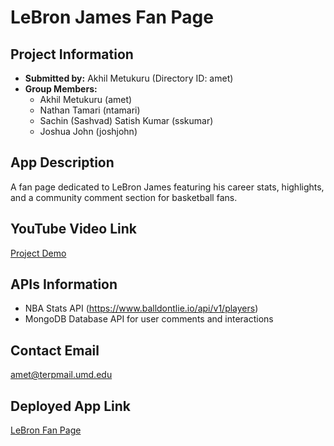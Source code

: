 # LeBron James Fan Page

## Project Information
- **Submitted by:** Akhil Metukuru (Directory ID: amet)
- **Group Members:** 
  - Akhil Metukuru (amet)
  - Nathan Tamari (ntamari)
  - Sachin (Sashvad) Satish Kumar (sskumar)
  - Joshua John (joshjohn)

## App Description
A fan page dedicated to LeBron James featuring his career stats, highlights, and a community comment section for basketball fans.

## YouTube Video Link
[Project Demo](https://www.youtube.com/watch?v=Yc8qtS2k3dU)

## APIs Information
- NBA Stats API (https://www.balldontlie.io/api/v1/players)
- MongoDB Database API for user comments and interactions

## Contact Email
amet@terpmail.umd.edu

## Deployed App Link
[LeBron Fan Page](https://lebron-james-the-goat-335finalproject.onrender.com)

